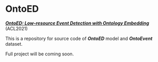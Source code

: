 # OntoED

[***OntoED: Low-resource Event Detection with Ontology Embedding***](https://arxiv.org/pdf/2105.10922.pdf) (ACL2021)

This is a repository for source code of ***OntoED*** model and ***OntoEvent*** dataset.

Full project will be coming soon. 
